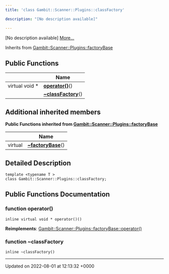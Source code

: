 ```yaml
---
title: 'class Gambit::Scanner::Plugins::classFactory'

description: "[No description available]"

---
```









[No description available] [More...](#detailed-description)

Inherits from [Gambit::Scanner::Plugins::factoryBase](/documentation/code/classes/classgambit_1_1scanner_1_1plugins_1_1factorybase/)

## Public Functions

|                | Name           |
| -------------- | -------------- |
| virtual void * | **[operator()](/documentation/code/classes/classgambit_1_1scanner_1_1plugins_1_1classfactory/#function-operator())**() |
| | **[~classFactory](/documentation/code/classes/classgambit_1_1scanner_1_1plugins_1_1classfactory/#function-~classfactory)**() |

## Additional inherited members

**Public Functions inherited from [Gambit::Scanner::Plugins::factoryBase](/documentation/code/classes/classgambit_1_1scanner_1_1plugins_1_1factorybase/)**

|                | Name           |
| -------------- | -------------- |
| virtual | **[~factoryBase](/documentation/code/classes/classgambit_1_1scanner_1_1plugins_1_1factorybase/#function-~factorybase)**() |


## Detailed Description

```
template <typename T >
class Gambit::Scanner::Plugins::classFactory;
```

## Public Functions Documentation

### function operator()

```
inline virtual void * operator()()
```


**Reimplements**: [Gambit::Scanner::Plugins::factoryBase::operator()](/documentation/code/classes/classgambit_1_1scanner_1_1plugins_1_1factorybase/#function-operator())


### function ~classFactory

```
inline ~classFactory()
```


-------------------------------

Updated on 2022-08-01 at 12:13:32 +0000